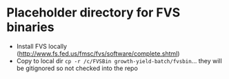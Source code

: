 # Placeholder directory for FVS binaries

* Install FVS locally (http://www.fs.fed.us/fmsc/fvs/software/complete.shtml)
* Copy to local dir `cp -r /c/FVSBin growth-yield-batch/fvsbin`... they will be gitignored so not checked into the repo
